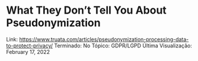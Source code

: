 # What They Don’t Tell You About Pseudonymization

Link: https://www.truata.com/articles/pseudonymization-processing-data-to-protect-privacy/
Terminado: No
Tópico: GDPR/LGPD
Última Visualização: February 17, 2022